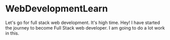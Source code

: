 # WebDevelopmentLearn

Let's go for full stack web development. It's high time.
Hey! I have started the journey to become Full Stack web developer. I am going to do a lot work in this.
